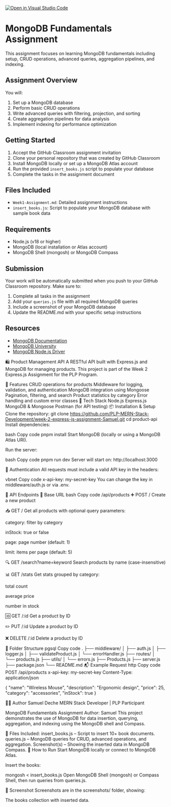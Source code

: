 [![Open in Visual Studio Code](https://classroom.github.com/assets/open-in-vscode-2e0aaae1b6195c2367325f4f02e2d04e9abb55f0b24a779b69b11b9e10269abc.svg)](https://classroom.github.com/online_ide?assignment_repo_id=19673379&assignment_repo_type=AssignmentRepo)
# MongoDB Fundamentals Assignment

This assignment focuses on learning MongoDB fundamentals including setup, CRUD operations, advanced queries, aggregation pipelines, and indexing.

## Assignment Overview

You will:
1. Set up a MongoDB database
2. Perform basic CRUD operations
3. Write advanced queries with filtering, projection, and sorting
4. Create aggregation pipelines for data analysis
5. Implement indexing for performance optimization

## Getting Started

1. Accept the GitHub Classroom assignment invitation
2. Clone your personal repository that was created by GitHub Classroom
3. Install MongoDB locally or set up a MongoDB Atlas account
4. Run the provided `insert_books.js` script to populate your database
5. Complete the tasks in the assignment document

## Files Included

- `Week1-Assignment.md`: Detailed assignment instructions
- `insert_books.js`: Script to populate your MongoDB database with sample book data

## Requirements

- Node.js (v18 or higher)
- MongoDB (local installation or Atlas account)
- MongoDB Shell (mongosh) or MongoDB Compass

## Submission

Your work will be automatically submitted when you push to your GitHub Classroom repository. Make sure to:

1. Complete all tasks in the assignment
2. Add your `queries.js` file with all required MongoDB queries
3. Include a screenshot of your MongoDB database
4. Update the README.md with your specific setup instructions

## Resources

- [MongoDB Documentation](https://docs.mongodb.com/)
- [MongoDB University](https://university.mongodb.com/)
- [MongoDB Node.js Driver](https://mongodb.github.io/node-mongodb-native/) 



🛍️ Product Management API
A RESTful API built with Express.js and MongoDB for managing products. This project is part of the Week 2 Express.js Assignment for the PLP Program.

🚀 Features
CRUD operations for products
Middleware for logging, validation, and authentication
MongoDB integration using Mongoose
Pagination, filtering, and search
Product statistics by category
Error handling and custom error classes
🧾 Tech Stack
Node.js
Express.js
MongoDB & Mongoose
Postman (for API testing)
📦 Installation & Setup
Clone the repository:
git clone https://github.com/PLP-MERN-Stack-Development/week-2-express-js-assignment-Samuel.git
cd product-api
Install dependencies:

bash
Copy code
pnpm install
Start MongoDB (locally or using a MongoDB Atlas URI).

Run the server:

bash
Copy code
pnpm run dev
Server will start on: http://localhost:3000

🔐 Authentication
All requests must include a valid API key in the headers:

vbnet
Copy code
x-api-key: my-secret-key
You can change the key in middleware/auth.js or via .env.

📘 API Endpoints
📍 Base URL
bash
Copy code
/api/products
➕ POST /
Create a new product

📥 GET /
Get all products with optional query parameters:

category: filter by category

inStock: true or false

page: page number (default: 1)

limit: items per page (default: 5)

🔍 GET /search?name=keyword
Search products by name (case-insensitive)

📊 GET /stats
Get stats grouped by category:

total count

average price

number in stock

🆔 GET /:id
Get a product by ID

✏️ PUT /:id
Update a product by ID

❌ DELETE /:id
Delete a product by ID

📁 Folder Structure
pgsql
Copy code
.
├── middleware/
│   ├── auth.js
│   ├── logger.js
│   ├── validateProduct.js
│   └── errorHandler.js
├── routes/
│   └── products.js
├── utils/
│   └── errors.js
├── Products.js
├── server.js
├── package.json
└── README.md
📬 Example Request
http
Copy code
POST /api/products
x-api-key: my-secret-key
Content-Type: application/json

{
  "name": "Wireless Mouse",
  "description": "Ergonomic design",
  "price": 25,
  "category": "accessories",
  "inStock": true
}


🧑‍💻 Author
Samuel Deche 
MERN Stack Developer | PLP Participant





MongoDB Fundamentals Assignment
Author: Samuel
This project demonstrates the use of MongoDB for data insertion, querying, aggregation, and indexing using the MongoDB shell and Compass.

📁 Files Included:
insert_books.js – Script to insert 10+ book documents.
queries.js – MongoDB queries for CRUD, advanced operations, and aggregation.
Screenshot(s) – Showing the inserted data in MongoDB Compass.
🧪 How to Run
Start MongoDB locally or connect to MongoDB Atlas.

Insert the books:

mongosh < insert_books.js
Open MongoDB Shell (mongosh) or Compass Shell, then run queries from queries.js.

📸 Screenshot Screenshots are in the screenshots/ folder, showing:

The books collection with inserted data.